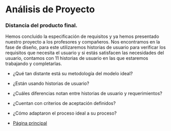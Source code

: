 # Análisis de Proyecto

### Distancia del producto final.

Hemos concluido la especificación de requisitos y ya hemos presentado nuestro proyecto a los profesores y compañeros.
Nos encontramos en la fase de diseño, para este utilizaremos historias de usuario para verificar los requisitos que necesita el usuario y si estás satisfacen las necesidades del usuario, contamos con 11 historias de usuario en las que estaremos trabajando y completarlas.

- ¿Qué tan distante está su metodología del modelo ideal?

- ¿Están usando historias de usuario?

- ¿Cuáles diferencias notan entre historias de usuario y requerimientos?

- ¿Cuentan con criterios de aceptación definidos?

- ¿Cómo adaptaron el proceso ideal a su proceso?


- [Página principal](https://github.com/Equipo-13FIS/Ingenieria-en-linea/blob/main/README.md)
